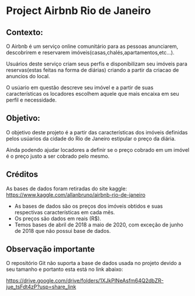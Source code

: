 # Project Airbnb Rio de Janeiro

## Contexto:

  O Airbnb é um serviço online comunitário para as pessoas anunciarem, descobrirem e reservarem imóveis(casas,chalés,apartamentos,etc...).
  
  Usuários deste serviço criam seus perfis e disponibilizam seu imóveis para reservas(estas feitas na forma de diárias) criando a partir da criacao de anuncios do local.
  
  O usúario em questão descreve seu imóvel e a partir de suas características os locadores escolhem aquele que mais encaixa em seu perfil e necessidade.
  
  ## Objetivo:

  O objetivo deste projeto é a partir das características dos imóveis definidas pelos usúarios da cidade do Rio de Janeiro estipular o preço da diária.
  
  Ainda podendo ajudar locadores a definir se o preço cobrado em um imóvel é o preço justo a ser cobrado pelo mesmo.
  
## Créditos

As bases de dados foram retiradas do site kaggle: https://www.kaggle.com/allanbruno/airbnb-rio-de-janeiro

- As bases de dados são os preços dos imóveis obtidos e suas respectivas características em cada mês.
- Os preços são dados em reais (R$).
- Temos bases de abril de 2018 a maio de 2020, com exceção de junho de 2018 que não possui base de dados.

## Observação importante

O repositório Git não suporta a base de dados usada no projeto devido a seu tamanho e portanto esta está no link abaixo:

https://drive.google.com/drive/folders/1XJkPlNeAsfm64Q2dbZR-jue_tsFdt4zP?usp=share_link
